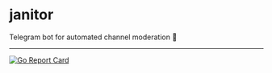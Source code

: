# janitor

Telegram bot for automated channel moderation 👮

---

[![Go Report Card](https://goreportcard.com/badge/github.com/nightnoryu/janitor)](https://goreportcard.com/report/github.com/nightnoryu/janitor)
